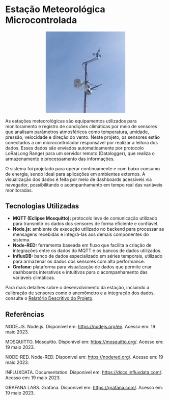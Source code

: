 <h1>Estação Meteorológica Microcontrolada</h1>

<div align="center">
    <img src="Imagens/Estacao.jpeg" width="250px">
</div>

As estações meteorológicas são equipamentos utilizados para monitoramento e registro de condições climáticas por meio de sensores que analisam parâmetros atmosféricos como temperatura, umidade, pressão, velocidade e direção do vento. Neste projeto, os sensores estão conectados a um microcontrolador responsável por realizar a leitura dos dados. Esses dados são enviados automaticamente por protocolo LoRa(Long Range) para um servidor remoto (Datalogger), que realiza o armazenamento e processamento das informações.

O sistema foi projetado para operar continuamente e com baixo consumo de energia, sendo ideal para aplicações em ambientes externos. A visualização dos dados é feita por meio de dashboards acessíveis via navegador, possibilitando o acompanhamento em tempo real das variáveis monitoradas.

<h2>Tecnologias Utilizadas</h2>

<ul>
    <li><strong>MQTT (Eclipse Mosquitto):</strong> protocolo leve de comunicação utilizado para transmitir os dados dos sensores de forma eficiente e confiável.</li>
    <li><strong>Node.js:</strong> ambiente de execução utilizado no backend para processar as mensagens recebidas e integrá-las aos demais componentes do sistema.</li>
    <li><strong>Node-RED:</strong> ferramenta baseada em fluxo que facilita a criação de integrações entre os dados do MQTT e os bancos de dados utilizados.</li>
    <li><strong>InfluxDB:</strong> banco de dados especializado em séries temporais, utilizado para armazenar os dados dos sensores com alta performance.</li>
    <li><strong>Grafana:</strong> plataforma para visualização de dados que permite criar dashboards interativos e intuitivos para o acompanhamento das variáveis climáticas.</li>
</ul>

<p>Para mais detalhes sobre o desenvolvimento da estação, incluindo a calibração de sensores como o anemômetro e a integração dos dados, consulte o <a href="Estação_Meteorológica_Microcontrolada.pdf" target="_blank">Relatório Descritivo do Projeto</a>.</p>

<h2>Referências</h2>

<p>
NODE.JS. Node.js. Disponível em: <a href="https://nodejs.org/en">https://nodejs.org/en</a>. Acesso em: 19 maio 2023.
</p>
<p>
MOSQUITTO. Mosquitto. Disponível em: <a href="https://mosquitto.org/">https://mosquitto.org/</a>. Acesso em: 19 maio 2023.
</p>
<p>
NODE-RED. Node-RED. Disponível em: <a href="https://nodered.org/">https://nodered.org/</a>. Acesso em: 19 maio 2023.
</p>
<p>
INFLUXDATA. Documentation. Disponível em: <a href="https://docs.influxdata.com/">https://docs.influxdata.com/</a>. Acesso em: 19 maio 2023.
</p>
<p>
GRAFANA LABS. Grafana. Disponível em: <a href="https://grafana.com/">https://grafana.com/</a>. Acesso em: 19 maio 2023.
</p>
